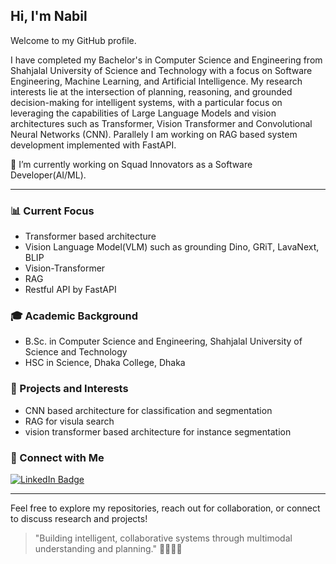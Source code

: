 ## Hi, I'm Nabil

Welcome to my GitHub profile.

I have completed my Bachelor's in Computer Science and Engineering from Shahjalal University of Science and Technology with a focus on Software Engineering, Machine Learning, and Artificial Intelligence. My research interests lie at the intersection of planning, reasoning, and grounded decision-making for intelligent systems, with a particular focus on leveraging the capabilities of Large Language Models and vision architectures such as Transformer, Vision Transformer and Convolutional Neural Networks (CNN). Parallely I am working on RAG based system development implemented with FastAPI.

🔭 I’m currently working on Squad Innovators as a Software Developer(AI/ML).

---

### 📊 Current Focus
- Transformer based architecture 
- Vision Language Model(VLM) such as grounding Dino, GRiT, LavaNext, BLIP
- Vision-Transformer
- RAG 
- Restful API by FastAPI

### 🎓 Academic Background
- B.Sc. in Computer Science and Engineering, Shahjalal University of Science and Technology
- HSC in Science, Dhaka College, Dhaka


### 🚀 Projects and Interests
- CNN based architecture for classification and segmentation
- RAG for visula search
- vision transformer based architecture for instance segmentation

### 💬 Connect with Me
[![LinkedIn Badge](https://img.shields.io/badge/LinkedIn-Profile-informational?style=flat&logo=linkedin&logoColor=white&color=0D76A8)](https://www.linkedin.com/in/adnan-nabil/) 
<!--
[![ResearchGate Badge](https://img.shields.io/badge/ResearchGate-Profile-informational?style=flat&logo=researchgate&logoColor=white&color=00CCBB)](https://www.researchgate.net/profile/Masoud-Jafaripour-2) 
[![Google Scholar Badge](https://img.shields.io/badge/Google%20Scholar-Profile-informational?style=flat&logo=google-scholar&logoColor=white&color=4285F4)](https://scholar.google.com/citations?hl=en&user=b1sO5xgAAAAJ&view_op=list_works&gmla=AL3_zijVEMnzE6R41dt7g3JjsYILQQzGzA8SbnwKgbMmUHMcIeczJVKO9LiERHhG3Z2Wu6IoIwQwsrE9lK4Hn68A)

 -->
---

Feel free to explore my repositories, reach out for collaboration, or connect to discuss research and projects!

> "Building intelligent, collaborative systems through multimodal understanding and planning." 👩‍💻🤖🚀
<!--
**adnan-nabil/adnan-nabil** is a ✨ _special_ ✨ repository because its `README.md` (this file) appears on your GitHub profile.

Here are some ideas to get you started:

 
- 🌱 I’m currently learning ...
- 👯 I’m looking to collaborate on ...
- 🤔 I’m looking for help with ...
- 💬 Ask me about ...
- 📫 How to reach me: ...
- 😄 Pronouns: ...
- ⚡ Fun fact: ...
-->
